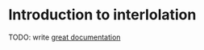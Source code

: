 # Introduction to interlolation

TODO: write [great documentation](http://jacobian.org/writing/great-documentation/what-to-write/)
